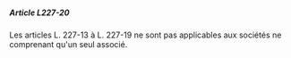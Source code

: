 ##### Article L227-20

Les articles L. 227-13 à L. 227-19 ne sont pas applicables aux sociétés ne comprenant qu'un seul associé.

